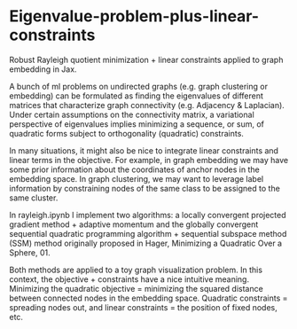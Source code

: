 # Eigenvalue-problem-plus-linear-constraints
Robust Rayleigh quotient minimization + linear constraints applied to graph embedding in Jax.

A bunch of ml problems on undirected graphs (e.g. graph clustering or embedding) can be formulated as finding the eigenvalues of different matrices that characterize graph connectivity (e.g. Adjacency & Laplacian). Under certain assumptions on the connectivity matrix, a variational perspective of eigenvalues implies minimizing a sequence, or sum, of quadratic forms subject to orthogonality (quadratic) constraints.

In many situations, it might also be nice to integrate linear constraints and linear terms in the objective. For example, in graph embedding we may have some prior information about the coordinates of anchor nodes in the embedding space. In graph clustering, we may want to leverage label information by constraining nodes of the same class to be assigned to the same cluster.

In rayleigh.ipynb I implement two algorithms: a locally convergent projected gradient method + adaptive momentum and the globally convergent sequential quadratic programming algorithm + sequential subspace method (SSM) method originally proposed in Hager, Minimizing a Quadratic Over a Sphere, 01. 

Both methods are applied to a toy graph visualization problem. In this context, the objective + constraints have a nice intuitive meaning. Minimizing the quadratic objective = minimizing the squared distance between connected nodes in the embedding space. Quadratic constraints = spreading nodes out, and linear constraints = the position of fixed nodes, etc.
